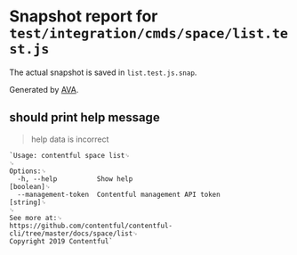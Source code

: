 # Snapshot report for `test/integration/cmds/space/list.test.js`

The actual snapshot is saved in `list.test.js.snap`.

Generated by [AVA](https://ava.li).

## should print help message

> help data is incorrect

    `Usage: contentful space list␊
    ␊
    Options:␊
      -h, --help          Show help                                        [boolean]␊
      --management-token  Contentful management API token                   [string]␊
    ␊
    See more at:␊
    https://github.com/contentful/contentful-cli/tree/master/docs/space/list␊
    Copyright 2019 Contentful`
